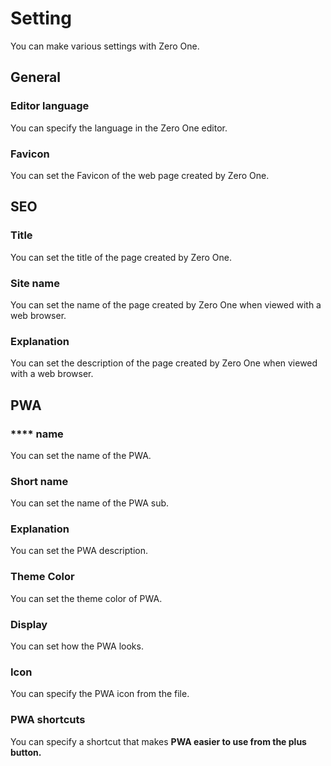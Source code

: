 # SettingYou can make various settings with Zero One.## General### Editor languageYou can specify the language in the Zero One editor.### FaviconYou can set the Favicon of the web page created by Zero One.## SEO### TitleYou can set the title of the page created by Zero One.### Site nameYou can set the name of the page created by Zero One when viewed with a web browser.### ExplanationYou can set the description of the page created by Zero One when viewed with a web browser.## **PWA**### \*\*\*\* nameYou can set the name of the PWA.### Short nameYou can set the name of the PWA sub.### ExplanationYou can set the PWA description.### Theme ColorYou can set the theme color of PWA.### DisplayYou can set how the PWA looks.### IconYou can specify the PWA icon from the file.### **PWA shortcuts**You can specify a shortcut that makes **PWA easier to use from the plus button.**